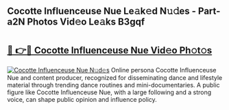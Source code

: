 ## Cocotte Influenceuse Nue Le𝚊k𝚎d N𝚞𝚍es - Part-a2N Photos Vid𝚎o Le𝚊ks B3gqf

# <h2><a href="http://fb6p4c.evod.top/?m=Cocotte+Influenceuse+Nue">🔗 👉🔴 Cocotte Influenceuse Nue Vid𝚎o Ph𝚘t𝚘s</a></h2>

[![Cocotte Influenceuse Nue N𝚞d𝚎s](https://i.imgur.com/8V9OHl7.gif)](http://fb6p4c.evod.top/?m=Cocotte+Influenceuse+Nue)
Online persona Cocotte Influenceuse Nue and content producer, recognized for disseminating dance and lifestyle material through trending dance routines and mini-documentaries. A public figure like Cocotte Influenceuse Nue, with a large following and a strong voice, can shape public opinion and influence policy. 
